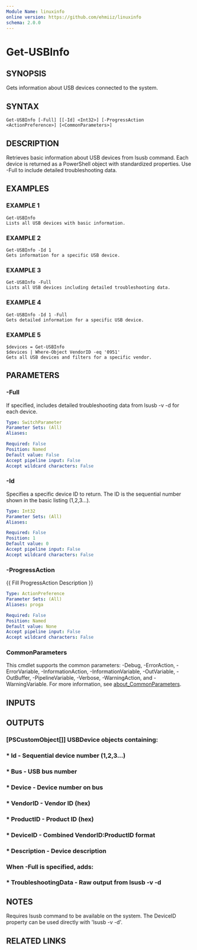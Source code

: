 ```yaml
---
Module Name: linuxinfo
online version: https://github.com/ehmiiz/linuxinfo
schema: 2.0.0
---
```


# Get-USBInfo

## SYNOPSIS
Gets information about USB devices connected to the system.

## SYNTAX

```
Get-USBInfo [-Full] [[-Id] <Int32>] [-ProgressAction <ActionPreference>] [<CommonParameters>]
```

## DESCRIPTION
Retrieves basic information about USB devices from lsusb command.
Each device is returned as a PowerShell object with standardized properties.
Use -Full to include detailed troubleshooting data.

## EXAMPLES

### EXAMPLE 1
```
Get-USBInfo
Lists all USB devices with basic information.
```

### EXAMPLE 2
```
Get-USBInfo -Id 1
Gets information for a specific USB device.
```

### EXAMPLE 3
```
Get-USBInfo -Full
Lists all USB devices including detailed troubleshooting data.
```

### EXAMPLE 4
```
Get-USBInfo -Id 1 -Full
Gets detailed information for a specific USB device.
```

### EXAMPLE 5
```
$devices = Get-USBInfo
$devices | Where-Object VendorID -eq '0951'
Gets all USB devices and filters for a specific vendor.
```

## PARAMETERS

### -Full
If specified, includes detailed troubleshooting data from lsusb -v -d
for each device.

```yaml
Type: SwitchParameter
Parameter Sets: (All)
Aliases:

Required: False
Position: Named
Default value: False
Accept pipeline input: False
Accept wildcard characters: False
```

### -Id
Specifies a specific device ID to return.
The ID is the sequential number
shown in the basic listing (1,2,3...).

```yaml
Type: Int32
Parameter Sets: (All)
Aliases:

Required: False
Position: 1
Default value: 0
Accept pipeline input: False
Accept wildcard characters: False
```

### -ProgressAction
{{ Fill ProgressAction Description }}

```yaml
Type: ActionPreference
Parameter Sets: (All)
Aliases: proga

Required: False
Position: Named
Default value: None
Accept pipeline input: False
Accept wildcard characters: False
```

### CommonParameters
This cmdlet supports the common parameters: -Debug, -ErrorAction, -ErrorVariable, -InformationAction, -InformationVariable, -OutVariable, -OutBuffer, -PipelineVariable, -Verbose, -WarningAction, and -WarningVariable. For more information, see [about_CommonParameters](http://go.microsoft.com/fwlink/?LinkID=113216).

## INPUTS

## OUTPUTS

### [PSCustomObject[]] USBDevice objects containing:
### * Id          - Sequential device number (1,2,3...)
### * Bus         - USB bus number
### * Device      - Device number on bus
### * VendorID    - Vendor ID (hex)
### * ProductID   - Product ID (hex) 
### * DeviceID    - Combined VendorID:ProductID format
### * Description - Device description
### When -Full is specified, adds:
### * TroubleshootingData - Raw output from lsusb -v -d
## NOTES
Requires lsusb command to be available on the system.
The DeviceID property can be used directly with 'lsusb -v -d'.

## RELATED LINKS
